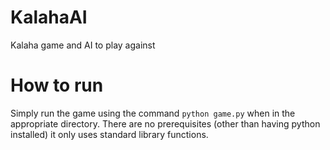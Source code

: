 # KalahaAI
 Kalaha game and AI to play against

# How to run
Simply run the game using the command ```python game.py``` when in the appropriate directory. There are no prerequisites (other than having python installed) it only uses standard library functions.
